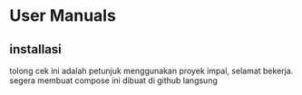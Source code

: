 # User Manuals

## installasi
tolong cek
ini adalah petunjuk menggunakan proyek impal, selamat bekerja.
segera membuat compose
ini dibuat di github langsung
